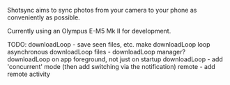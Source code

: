 Shotsync aims to sync photos from your camera to your phone as conveniently as possible.

Currently using an Olympus E-M5 Mk II for development.


TODO:
downloadLoop - save seen files, etc.
make downloadLoop loop asynchronous
downloadLoop files - downloadLoop manager?
downloadLoop on app foreground, not just on startup
downloadLoop - add 'concurrent' mode (then add switching via the notification)
remote - add remote activity